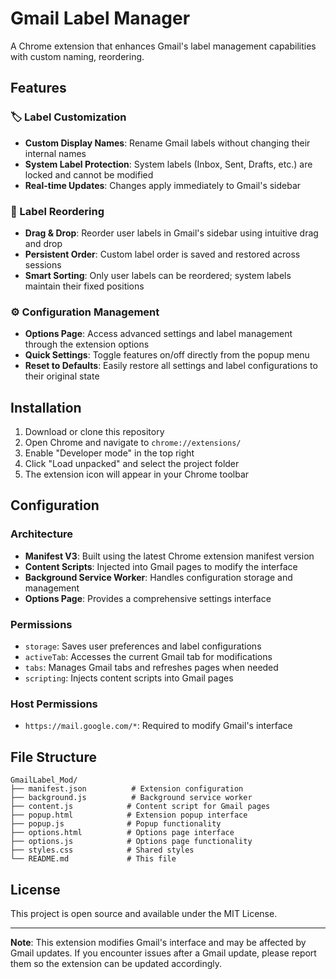 # Gmail Label Manager

A Chrome extension that enhances Gmail's label management capabilities with custom naming, reordering.

## Features

### 🏷️ Label Customization
- **Custom Display Names**: Rename Gmail labels without changing their internal names
- **System Label Protection**: System labels (Inbox, Sent, Drafts, etc.) are locked and cannot be modified
- **Real-time Updates**: Changes apply immediately to Gmail's sidebar

### 🔄 Label Reordering
- **Drag & Drop**: Reorder user labels in Gmail's sidebar using intuitive drag and drop
- **Persistent Order**: Custom label order is saved and restored across sessions
- **Smart Sorting**: Only user labels can be reordered; system labels maintain their fixed positions

### ⚙️ Configuration Management
- **Options Page**: Access advanced settings and label management through the extension options
- **Quick Settings**: Toggle features on/off directly from the popup menu
- **Reset to Defaults**: Easily restore all settings and label configurations to their original state

## Installation

1. Download or clone this repository
2. Open Chrome and navigate to `chrome://extensions/`
3. Enable "Developer mode" in the top right
4. Click "Load unpacked" and select the project folder
5. The extension icon will appear in your Chrome toolbar

## Configuration

### Architecture
- **Manifest V3**: Built using the latest Chrome extension manifest version
- **Content Scripts**: Injected into Gmail pages to modify the interface
- **Background Service Worker**: Handles configuration storage and management
- **Options Page**: Provides a comprehensive settings interface

### Permissions
- `storage`: Saves user preferences and label configurations
- `activeTab`: Accesses the current Gmail tab for modifications
- `tabs`: Manages Gmail tabs and refreshes pages when needed
- `scripting`: Injects content scripts into Gmail pages

### Host Permissions
- `https://mail.google.com/*`: Required to modify Gmail's interface

## File Structure

```
GmailLabel_Mod/
├── manifest.json          # Extension configuration
├── background.js          # Background service worker
├── content.js            # Content script for Gmail pages
├── popup.html            # Extension popup interface
├── popup.js              # Popup functionality
├── options.html          # Options page interface
├── options.js            # Options page functionality
├── styles.css            # Shared styles
└── README.md             # This file
```

## License

This project is open source and available under the MIT License.

---

**Note**: This extension modifies Gmail's interface and may be affected by Gmail updates. If you encounter issues after a Gmail update, please report them so the extension can be updated accordingly.
